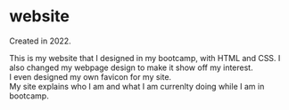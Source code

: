 # website
Created in 2022.

This is my website that I designed in my bootcamp, with HTML and CSS. I also changed my webpage design to make it show off my interest. 
<br>
I even designed my own favicon for my site.
<br>
My site explains who I am and what I am currenlty doing while I am in bootcamp.
